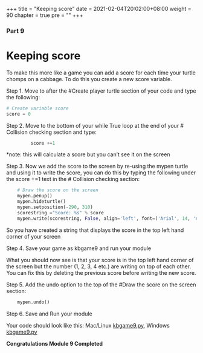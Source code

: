 +++
title = "Keeping score"
date = 2021-02-04T20:02:00+08:00
weight = 90
chapter = true
pre = ""
+++

### Part 9

# Keeping score

To make this more like a game you can add a score for each time your turtle
 chomps on a cabbage. To do this you create a new score variable.

Step 1.  Move to after the \#Create player turtle section of your code and
 type the following:

```python
# Create variable score
score = 0
```

Step 2.  Move to the bottom of your while True loop at the end of your
 \# Collision checking section and type:

```python
         score +=1
```

\*note: this will calculate a score but you can’t see it on the screen

Step 3.  Now we add the score to the screen by re-using the mypen turtle and
 using it to write the score, you can do this by typing the following under the
 score +=1 text in the \# Collision checking section:

```python
    # Draw the score on the screen
    mypen.penup()
    mypen.hideturtle()
    mypen.setposition(-290, 310)
    scorestring ="Score: %s" % score
    mypen.write(scorestring, False, align='left', font=('Arial', 14, 'normal'))
```

So you have created a string that displays the score in the top left hand
 corner of your screen

Step 4.  Save your game as kbgame9 and run your module

What you should now see is that your score is in the top left hand corner of
 the screen but the number \(1, 2, 3, 4 etc.\) are writing on top of each other.
 You can fix this by deleting the previous score before writing the new score.

Step 5.  Add the undo option to the top of the \#Draw the score on the screen
 section:

```python
    mypen.undo()
```

Step 6.  Save and Run your module

Your code should look like this: Mac/Linux [kbgame9.py](/python_game/src/kbgame9.py), Windows [kbgame9.py](/python_game/src/kbgame9_win.py)

**Congratulations Module 9 Completed**
